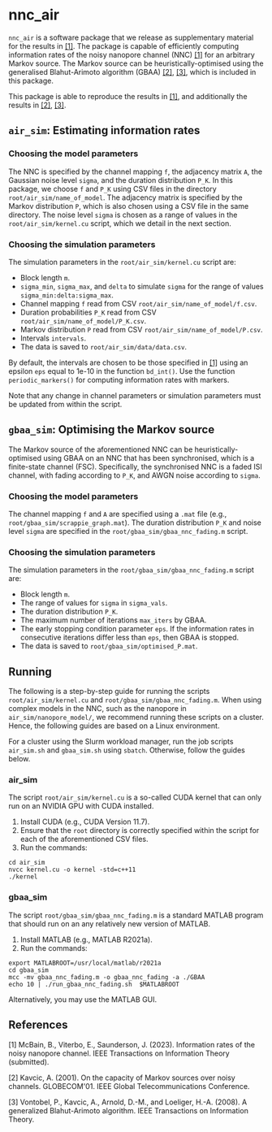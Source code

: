 # nnc_air
`nnc_air` is a software package that we release as supplementary material for the results in [[1]](#1). The package is capable of efficiently computing information rates of the noisy nanopore channel (NNC) [[1]](#1) for an arbitrary Markov source. The Markov source can be heuristically-optimised using the generalised Blahut-Arimoto algorithm (GBAA) [[2]](#2), [[3]](#3), which is included in this package.

This package is able to reproduce the results in [[1]](#1), and additionally the results in [[2]](#2), [[3]](#3).

## `air_sim`: Estimating information rates
### Choosing the model parameters
The NNC is specified by the channel mapping `f`, the adjacency matrix `A`, the Gaussian noise level `sigma`, and the duration distribution `P_K`. In this package, we choose `f` and `P_K` using CSV files in the directory `root/air_sim/name_of_model`. The adjacency matrix is specified by the Markov distribution `P`, which is also chosen using a CSV file in the same directory. The noise level `sigma` is chosen as a range of values in the `root/air_sim/kernel.cu` script, which we detail in the next section.

### Choosing the simulation parameters
The simulation parameters in the `root/air_sim/kernel.cu` script are:
- Block length `m`.
- `sigma_min`, `sigma_max`, and `delta` to simulate `sigma` for the range of values `sigma_min:delta:sigma_max`.
- Channel mapping `f` read from CSV `root/air_sim/name_of_model/f.csv`.
- Duration probabilities `P_K` read from CSV `root/air_sim/name_of_model/P_K.csv`.
- Markov distribution `P` read from CSV `root/air_sim/name_of_model/P.csv`.
- Intervals `intervals`. 
- The data is saved to `root/air_sim/data/data.csv`.

By default, the intervals are chosen to be those specified in [[1]](#1) using an epsilon `eps` equal to 1e-10 in the function `bd_int()`. Use the function `periodic_markers()` for computing information rates with markers. 

Note that any change in channel parameters or simulation parameters must be updated from within the script.

## `gbaa_sim`: Optimising the Markov source
The Markov source of the aforementioned NNC can be heuristically-optimised using GBAA on an NNC that has been synchronised, which is a finite-state channel (FSC). Specifically, the synchronised NNC is a faded ISI channel, with fading according to `P_K`, and AWGN noise according to `sigma`. 

### Choosing the model parameters
The channel mapping `f` and `A` are specified using a `.mat` file (e.g., `root/gbaa_sim/scrappie_graph.mat`). The duration distribution `P_K` and noise level `sigma` are specified in the `root/gbaa_sim/gbaa_nnc_fading.m` script.

### Choosing the simulation parameters
The simulation parameters in the `root/gbaa_sim/gbaa_nnc_fading.m` script are:

- Block length `m`.
- The range of values for `sigma` in `sigma_vals`.
- The duration distribution `P_K`.
- The maximum number of iterations `max_iters` by GBAA.
- The early stopping condition parameter `eps`. 
If the information rates in consecutive iterations differ less than `eps`, then GBAA is stopped.
- The data is saved to `root/gbaa_sim/optimised_P.mat`.


## Running
The following is a step-by-step guide for running the scripts `root/air_sim/kernel.cu` and `root/gbaa_sim/gbaa_nnc_fading.m`. When using complex models in the NNC, such as the nanopore in `air_sim/nanopore_model/`, we recommend running these scripts on a cluster. Hence, the following guides are based on a Linux environment.

For a cluster using the Slurm workload manager, run the job scripts `air_sim.sh` and `gbaa_sim.sh` using `sbatch`. Otherwise, follow the guides below.

### air_sim
The script `root/air_sim/kernel.cu` is a so-called CUDA kernel that can only run on an NVIDIA GPU with CUDA installed.

1. Install CUDA (e.g., CUDA Version 11.7).
2. Ensure that the `root` directory is correctly specified within the script for each of the aforementioned CSV files.
3. Run the commands:
```
cd air_sim
nvcc kernel.cu -o kernel -std=c++11
./kernel
```

### gbaa_sim
The script `root/gbaa_sim/gbaa_nnc_fading.m` is a standard MATLAB program that should run on an any relatively new version of MATLAB.

1. Install MATLAB (e.g., MATLAB R2021a).
2. Run the commands:
```
export MATLABROOT=/usr/local/matlab/r2021a
cd gbaa_sim
mcc -mv gbaa_nnc_fading.m -o gbaa_nnc_fading -a ./GBAA
echo 10 | ./run_gbaa_nnc_fading.sh  $MATLABROOT
```
Alternatively, you may use the MATLAB GUI.

## References
<a id="1">[1]</a> 
McBain, B., Viterbo, E., Saunderson, J. (2023). 
Information rates of the noisy nanopore channel.
IEEE Transactions on Information Theory (submitted).

<a id="2">[2]</a> 
Kavcic, A. (2001). 
On the capacity of Markov sources over noisy channels.
GLOBECOM'01. IEEE Global Telecommunications Conference.

<a id="3">[3]</a> 
Vontobel, P., Kavcic, A., Arnold, D.-M., and Loeliger, H.-A. (2008). 
A generalized Blahut-Arimoto algorithm.
IEEE Transactions on Information Theory.
